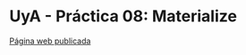 # UyA - Práctica 08: Materialize  
[Página web publicada](https://amps1819.github.io/UyA-Practica08/index.html)
